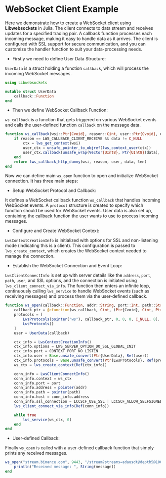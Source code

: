 # WebSocket Client Example

Here we demonstrate how to create a WebSocket client using **Libwebsockets** in Julia.
The client connects to data stream and receives updates for a specified trading pair.
A callback function processes each incoming message, making it easy to handle data as it arrives.
The client is configured with SSL support for secure communication, and you can customize the handler function to suit your data-processing needs.

- Firstly we need to define User Data Structure:

`UserData` is a struct holding a function `callback`, which will process the incoming WebSocket messages.

```julia
using Libwebsockets

mutable struct UserData
    callback::Function
end
```

- Then we define WebSocket Callback Function:

`ws_callback` is a function that gets triggered on various WebSocket events and calls the user-defined function `callback` on the message data.

```julia
function ws_callback(wsi::Ptr{Cvoid}, reason::Cint, user::Ptr{Cvoid}, data::Ptr{Cvoid}, len::Csize_t)
    if reason == LWS_CALLBACK_CLIENT_RECEIVE && data != C_NULL
        ctx = lws_get_context(wsi)
        user_ctx = unsafe_pointer_to_objref(lws_context_user(ctx))
        user_ctx.callback(unsafe_wrap(Vector{UInt8}, Ptr{UInt8}(data), len))
    end
    return lws_callback_http_dummy(wsi, reason, user, data, len)
end
```

Now we can define main `ws_open` function to open and initialize WebSocket connection. It has three main steps:

- Setup WebSocket Protocol and Callback:

It defines a WebSocket callback function `ws_callback` that handles incoming WebSocket events.
A `protocol` structure is created to specify which function should be used for WebSocket events.
User data is also set up, containing the callback function the user wants to use to process incoming messages.

- Configure and Create WebSocket Context:

`LwsContextCreationInfo` is initialized with options for SSL and non-listening mode (indicating this is a client).
This configuration is passed to `lws_create_context`, which creates the WebSocket context needed to manage the connection.

- Establish the WebSocket Connection and Event Loop:

`LwsClientConnectInfo` is set up with server details like the `address`, `port`, `path`, `user`, and SSL options, and the connection is initiated using `lws_client_connect_via_info`.
The function then enters an infinite loop, continuously calling `lws_service` to handle WebSocket events (such as receiving messages) and process them via the user-defined callback.

```julia
function ws_open(callback::Function, addr::String, port::Int, path::String)
    callback_ptr = @cfunction(ws_callback, Cint, (Ptr{Cvoid}, Cint, Ptr{Cvoid}, Ptr{Cvoid}, Csize_t))
    protocols = [
        LwsProtocols(pointer("ws"), callback_ptr, 0, 0, 0, C_NULL, 0),
        LwsProtocols()
    ]
    user = UserData(callback)

    ctx_info = LwsContextCreationInfo()
    ctx_info.options = LWS_SERVER_OPTION_DO_SSL_GLOBAL_INIT
    ctx_info.port = CONTEXT_PORT_NO_LISTEN
    ctx_info.user = Base.unsafe_convert(Ptr{UserData}, Ref(user))
    ctx_info.protocols = Base.unsafe_convert(Ptr{LwsProtocols}, Ref(protocols[1]))
    ws_ctx = lws_create_context(Ref(ctx_info))

    conn_info = LwsClientConnectInfo()
    conn_info.context = ws_ctx
    conn_info.port = port
    conn_info.address = pointer(addr)
    conn_info.path = pointer(path)
    conn_info.host = conn_info.address
    conn_info.ssl_connection = LCCSCF_USE_SSL | LCCSCF_ALLOW_SELFSIGNED
    lws_client_connect_via_info(Ref(conn_info))

    while true
        lws_service(ws_ctx, 0)
    end
end
```

- User-defined Callback:

Finally `ws_open` is called with a user-defined callback function that simply prints any received messages.

```julia
ws_open("stream.binance.com", 9443, "/stream?streams=adausdt@depth5@100ms") do message
    println("Received message: ", String(message))
end
```

